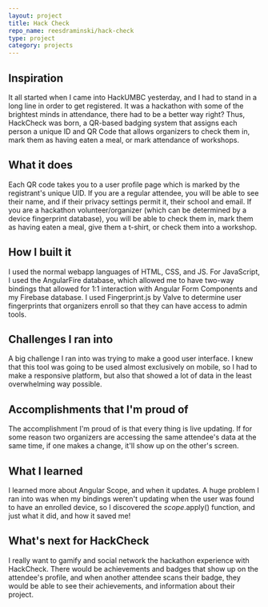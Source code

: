 ```yaml
---
layout: project
title: Hack Check
repo_name: reesdraminski/hack-check
type: project
category: projects
---
```


## Inspiration
It all started when I came into HackUMBC yesterday, and I had to stand in a long line in order to get registered. It was a hackathon with some of the brightest minds in attendance, there had to be a better way right? Thus, HackCheck was born, a QR-based badging system that assigns each person a unique ID and QR Code that allows organizers to check them in, mark them as having eaten a meal, or mark attendance of workshops.

## What it does
Each QR code takes you to a user profile page which is marked by the registrant's unique UID. If you are a regular attendee, you will be able to see their name, and if their privacy settings permit it, their school and email. If you are a hackathon volunteer/organizer (which can be determined by a device fingerprint database), you will be able to check them in, mark them as having eaten a meal, give them a t-shirt, or check them into a workshop.

## How I built it
I used the normal webapp languages of HTML, CSS, and JS. For JavaScript, I used the AngularFire database, which allowed me to have two-way bindings that allowed for 1:1 interaction with Angular Form Components and my Firebase database. I used Fingerprint.js by Valve to determine user fingerprints that organizers enroll so that they can have access to admin tools.

## Challenges I ran into
A big challenge I ran into was trying to make a good user interface. I knew that this tool was going to be used almost exclusively on mobile, so I had to make a responsive platform, but also that showed a lot of data in the least overwhelming way possible.

## Accomplishments that I'm proud of
The accomplishment I'm proud of is that every thing is live updating. If for some reason two organizers are accessing the same attendee's data at the same time, if one makes a change, it'll show up on the other's screen.

## What I learned
I learned more about Angular Scope, and when it updates. A huge problem I ran into was when my bindings weren't updating when the user was found to have an enrolled device, so I discovered the $scope.$apply() function, and just what it did, and how it saved me!

## What's next for HackCheck
I really want to gamify and social network the hackathon experience with HackCheck. There would be achievements and badges that show up on the attendee's profile, and when another attendee scans their badge, they would be able to see their achievements, and information about their project.